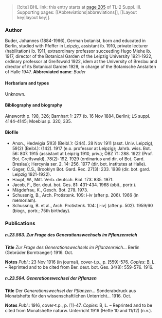 > [!cite] BHL link: this entry starts at [page 205](https://www.biodiversitylibrary.org/page/33266512) of TL-2 Suppl. III.
> Supporting pages: [[Abbreviations|abbreviations]], [[Layout key|layout key]].

### Author

Buder, Johannes (1884-1966), German botanist, born and educated in Berlin, studied with Pfeffer in Leipzig, assistant ib. 1910, private lecturer (habilitation) ib. 1911, extraordinary professor succeeding Hugo Miehe ib. 1917, director of the Botanical Garden of the Leipzig University 1921-1922, ordinary professor at Greifswald 1922, idem at the University of Breslau and director of its Botanical Garden 1928, in charge of the Botanische Anstalten of Halle 1947. 
**Abbreviated name**: *Buder*

#### Herbarium and types

Unknown.

#### Bibliography and biography

Ainsworth p. 198, 326; Barnhart 1: 277 (b. 16 Nov 1884, Berlin); LS suppl. 4144-4145; Moebius p. 320, 335.

#### Biofile

- Anon., Hedwigia 51(3) (Beibl.): (244). 28 Nov 1911 (asst. Univ. Leipzig), 59(2) (Beibl.): (142). 1917 (e.o. professor at Leipzig); Jahrb. wiss. Bot. 56: 807. 1915 (assistant at Leipzig 1910, priv.); ÖBZ 71: 288. 1922 (Prof. Bot. Greifswald), 78(2): 192. 1929 (ordinarius and dir. of Bot. Gard. Breslau); Hercynia ser. 2. 14: 256. 1977 (dir. bot. institutes at Halle).
- Gager, C.S., Brooklyn Bot. Gard. Rec. 27(3): 233. 1938 (dir. bot. gard. Leipzig 1921-1922).
- Haupt, W., Mitt. Verb. deutsch. Biol. 173: 835. 1971.
- Jacob, F., Ber. deut. bot. Ges. 81: 431-434. 1968 (obit., portr.).
- Mägdefrau, K., Gesch. Bot. 278. 1973.
- Schussnig, B., Arch. Protistenk. 109: i-iv (after p. 206). 1966 (in memoriam).
- Schussnig, B. et al., Arch. Protistenk. 104: \[i-iv\] (after p. 502). 1959/60 (biogr., portr.; 75th birthday).

### Publications

##### n.23.563. Zur Frage des Generationswechsels im Pflanzenreich

**Title**
*Zur Frage des Generationswechsels im Pflanzenreich*... Berlin (Gebrüder Borntraeger) 1916. Oct.

**Notes**
*Publ*.: 23 Nov 1916 (in journal), cover-t.p., p. \[559\]-576. *Copies*: B, L. – Reprinted and to be cited from Ber. deut. bot. Ges. 34(8): 559-576. 1916.

##### n.23.564. Generationswechsel der Pflanzen

**Title**
Der *Generationswechsel der Pflanzen*... Sonderabdruck aus Monatshefte für den wissenschaftlichen Unterricht... 1916. Oct.

**Notes**
*Publ*.: 1916, cover-t.p., p. \[1\]-47. *Copies*: B, L. – Reprinted and to be cited from Monatshefte naturw. Unterricht 1916 (Hefte 10 and 11/12) (n.v.).

